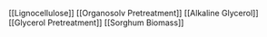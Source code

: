[[Lignocellulose]]
[[Organosolv Pretreatment]]
[[Alkaline Glycerol]]
[[Glycerol Pretreatment]]
[[Sorghum Biomass]]
